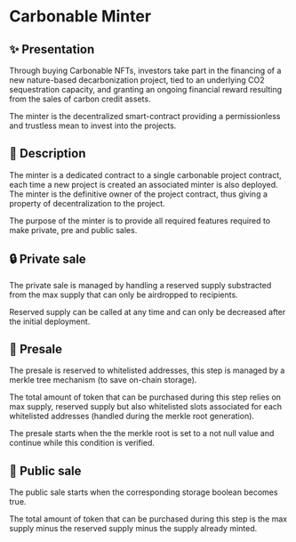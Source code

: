 # Carbonable Minter

## ✨ Presentation

Through buying Carbonable NFTs, investors take part in the financing of a new nature-based decarbonization project, tied to an underlying CO2 sequestration capacity, and granting an ongoing financial reward resulting from the sales of carbon credit assets.

The minter is the decentralized smart-contract providing a permissionless and trustless mean to invest into the projects.

## 📖 Description

The minter is a dedicated contract to a single carbonable project contract, each time a new project is created an associated minter is also deployed. The minter is the definitive owner of the project contract, thus giving a property of decentralization to the project.

The purpose of the minter is to provide all required features required to make private, pre and public sales.

## 🔒 Private sale

The private sale is managed by handling a reserved supply substracted from the max supply that can only be airdropped to recipients.

Reserved supply can be called at any time and can only be decreased after the initial deployment.

## 👤 Presale

The presale is reserved to whitelisted addresses, this step is managed by a merkle tree mechanism (to save on-chain storage).

The total amount of token that can be purchased during this step relies on max supply, reserved supply but also whitelisted slots associated for each whitelisted addresses (handled during the merkle root generation).

The presale starts when the the merkle root is set to a not null value and continue while this condition is verified.

## 👥 Public sale

The public sale starts when the corresponding storage boolean becomes true.

The total amount of token that can be purchased during this step is the max supply minus the reserved supply minus the supply already minted.